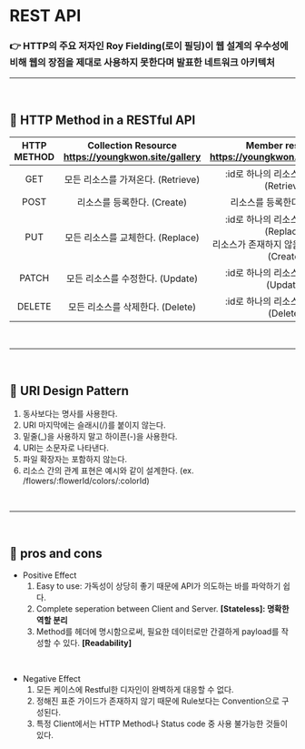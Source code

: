 # REST API

### 👉 HTTP의 주요 저자인 Roy Fielding(로이 필딩)이 웹 설계의 우수성에 비해 웹의 장점을 제대로 사용하지 못한다며 발표한 네트워크 아키텍처

---

<br>

## 💚 HTTP Method in a RESTful API

| HTTP METHOD |   Collection Resource<br>https://youngkwon.site/gallery  | Member resource<br>https://youngkwon.site/gallery/:id |
| :---: | :----------: | :---------------: |
| GET | 모든 리소스를 가져온다. (Retrieve) | :id로 하나의 리소스를 가져온다. (Retrieve) |
| POST | 리소스를 등록한다. (Create) | 리소스를 등록한다. (Create) |
| PUT | 모든 리소스를 교체한다. (Replace) | :id로 하나의 리소스를 교체한다. (Replace)<br>리소스가 존재하지 않을 경우 생성한다. (Create) |
| PATCH | 모든 리소스를 수정한다. (Update) | :id로 하나의 리소스를 수정한다. (Update) |
| DELETE | 모든 리소스를 삭제한다. (Delete) | :id로 하나의 리소스를 삭제한다. (Delete) |

<br>

---

<br>

## 💚 URI Design Pattern

1. 동사보다는 명사를 사용한다.
2. URI 마지막에는 슬래시(/)를 붙이지 않는다.
3. 밑줄(_)을 사용하지 말고 하이픈(-)을 사용한다.
4. URI는 소문자로 나타낸다.
5. 파일 확장자는 포함하지 않는다.
6. 리소스 간의 관계 표현은 예시와 같이 설계한다. (ex. /flowers/:flowerId/colors/:colorId)

<br>

---

<br>

## 💚 pros and cons

- Positive Effect
  1. Easy to use: 가독성이 상당히 좋기 때문에 API가 의도하는 바를 파악하기 쉽다.
  2. Complete seperation between Client and Server. **[Stateless]: 명확한 역할 분리**
  3. Method를 헤더에 명시함으로써, 필요한 데이터로만 간결하게 payload를 작성할 수 있다. **[Readability]**

<br>

- Negative Effect
  1. 모든 케이스에 Restful한 디자인이 완벽하게 대응할 수 없다.
  2. 정해진 표준 가이드가 존재하지 않기 때문에 Rule보다는 Convention으로 구성된다.
  3. 특정 Client에서는 HTTP Method나 Status code 중 사용 불가능한 것들이 있다.